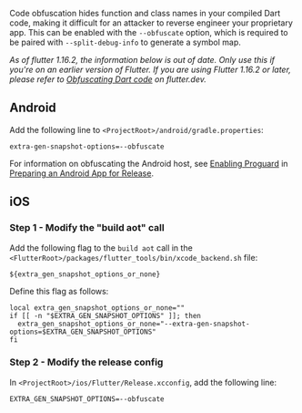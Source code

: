 Code obfuscation hides function and class names in your compiled Dart code, making it difficult for an attacker to reverse engineer your proprietary app. This can be enabled with the `--obfuscate` option, which is required to be paired with  `--split-debug-info` to generate a symbol map.


<i>As of flutter 1.16.2, the information below is out of date. Only use this if you're on an earlier version of Flutter. If you are using Flutter 1.16.2 or later, please refer to [Obfuscating Dart code](https://flutter.dev/docs/deployment/obfuscate) on flutter.dev.</i>

## Android

Add the following line to `<ProjectRoot>/android/gradle.properties`:

```
extra-gen-snapshot-options=--obfuscate
```
For information on obfuscating the Android host, see [Enabling Proguard](https://flutter.dev/android-release/#enabling-proguard) in [Preparing an Android App for Release](https://flutter.dev/android-release/#minify-and-obfuscate).

## iOS

### Step 1 - Modify the "build aot" call

Add the following flag to the `build aot` call in the `<FlutterRoot>/packages/flutter_tools/bin/xcode_backend.sh` file:

```
${extra_gen_snapshot_options_or_none}
```

Define this flag as follows:

```
local extra_gen_snapshot_options_or_none=""
if [[ -n "$EXTRA_GEN_SNAPSHOT_OPTIONS" ]]; then
  extra_gen_snapshot_options_or_none="--extra-gen-snapshot-options=$EXTRA_GEN_SNAPSHOT_OPTIONS"
fi
```

### Step 2 - Modify the release config

In `<ProjectRoot>/ios/Flutter/Release.xcconfig`, add the following line:

```
EXTRA_GEN_SNAPSHOT_OPTIONS=--obfuscate
```
